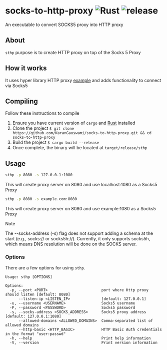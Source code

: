 # socks-to-http-proxy ![Rust](https://github.com/KaranGauswami/socks-to-http-proxy/workflows/Rust/badge.svg) ![release](https://img.shields.io/github/v/release/KaranGauswami/socks-to-http-proxy?include_prereleases)

An executable to convert SOCKS5 proxy into HTTP proxy

## About

`sthp` purpose is to create HTTP proxy on top of the Socks 5 Proxy

## How it works

It uses hyper library HTTP proxy [example](https://github.com/hyperium/hyper/blob/master/examples/http_proxy.rs) and adds functionality to connect via Socks5

## Compiling

Follow these instructions to compile

1.  Ensure you have current version of `cargo` and [Rust](https://www.rust-lang.org) installed
2.  Clone the project `$ git clone https://github.com/KaranGauswami/socks-to-http-proxy.git && cd socks-to-http-proxy`
3.  Build the project `$ cargo build --release`
4.  Once complete, the binary will be located at `target/release/sthp`

## Usage

```bash
sthp -p 8080 -s 127.0.0.1:1080
```

This will create proxy server on 8080 and use localhost:1080 as a Socks5 Proxy

```bash
sthp -p 8080 -s example.com:8080
```

This will create proxy server on 8080 and use example:1080 as a Socks5 Proxy

> [!NOTE]  
> The --socks-address (-s) flag does not support adding a schema at the start (e.g., socks:// or socks5h://). Currently, it only supports socks5h, which means DNS resolution will be done on the SOCKS server.

### Options

There are a few options for using `sthp`.

```text
Usage: sthp [OPTIONS]

Options:
  -p, --port <PORT>                        port where Http proxy should listen [default: 8080]
      --listen-ip <LISTEN_IP>              [default: 127.0.0.1]
  -u, --username <USERNAME>                Socks5 username
  -P, --password <PASSWORD>                Socks5 password
  -s, --socks-address <SOCKS_ADDRESS>      Socks5 proxy address [default: 127.0.0.1:1080]
      --allowed-domains <ALLOWED_DOMAINS>  Comma-separated list of allowed domains
      --http-basic <HTTP_BASIC>            HTTP Basic Auth credentials in the format "user:passwd"
  -h, --help                               Print help information
  -V, --version                            Print version information
```

